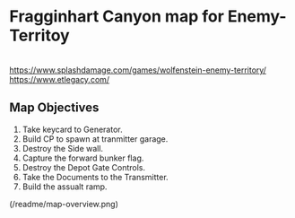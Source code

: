 # Fragginhart Canyon map for Enemy-Territoy 

<br> https://www.splashdamage.com/games/wolfenstein-enemy-territory/
<br> https://www.etlegacy.com/

## Map Objectives
1. Take keycard to Generator.
  1. Build CP to spawn at tranmitter garage. 
  2. Destroy the Side wall.
2. Capture the forward bunker flag.
3. Destroy the Depot Gate Controls.
4. Take the Documents to the Transmitter.
  1. Build the assualt ramp.
 

(/readme/map-overview.png)


